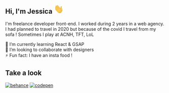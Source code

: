 ## Hi, I'm Jessica <img src='https://github.com/JessicaThi/JessicaThi/blob/master/images/hey.gif' alt='hey' height='30'>

I'm freelance developer front-end. I worked during 2 years in a web agency. I had planned to travel in 2020 but because of the covid I travel from my sofa ! Sometimes I play at ACNH, TFT, LoL


🌱 I’m currently learning React & GSAP     
👯 I’m looking to collaborate with designers    
⚡ Fun fact: I have an insta food !    

## Take a look 

 [<img src='https://cdn.jsdelivr.net/npm/simple-icons@3.0.1/icons/behance.svg' alt='behance' height='25'>](https://www.behance.net/thielemans1ef3) [<img src='https://cdn.jsdelivr.net/npm/simple-icons@3.0.1/icons/codepen.svg' alt='codepen' height='25'>](https://codepen.io/jessicathi-the-encoder)      

<!--
**JessicaThi/JessicaThi** is a ✨ _special_ ✨ repository because its `README.md` (this file) appears on your GitHub profile.

Here are some ideas to get you started:

- 🔭 I’m currently working on ...
- 🌱 I’m currently learning ...
- 👯 I’m looking to collaborate on ...
- 🤔 I’m looking for help with ...
- 💬 Ask me about ...
- 📫 How to reach me: ...
- 😄 Pronouns: ...
- ⚡ Fun fact: ...
-->
